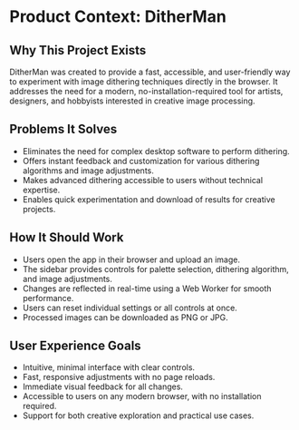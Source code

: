 # Product Context: DitherMan

## Why This Project Exists

DitherMan was created to provide a fast, accessible, and user-friendly way to experiment with image dithering techniques directly in the browser. It addresses the need for a modern, no-installation-required tool for artists, designers, and hobbyists interested in creative image processing.

## Problems It Solves

- Eliminates the need for complex desktop software to perform dithering.
- Offers instant feedback and customization for various dithering algorithms and image adjustments.
- Makes advanced dithering accessible to users without technical expertise.
- Enables quick experimentation and download of results for creative projects.

## How It Should Work

- Users open the app in their browser and upload an image.
- The sidebar provides controls for palette selection, dithering algorithm, and image adjustments.
- Changes are reflected in real-time using a Web Worker for smooth performance.
- Users can reset individual settings or all controls at once.
- Processed images can be downloaded as PNG or JPG.

## User Experience Goals

- Intuitive, minimal interface with clear controls.
- Fast, responsive adjustments with no page reloads.
- Immediate visual feedback for all changes.
- Accessible to users on any modern browser, with no installation required.
- Support for both creative exploration and practical use cases.
